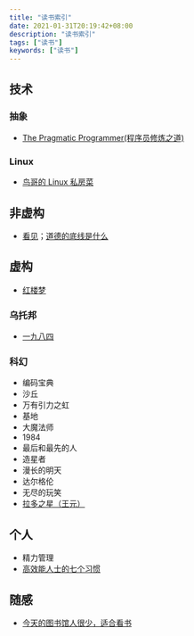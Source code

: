 ```yaml
---
title: "读书索引"
date: 2021-01-31T20:19:42+08:00
description: "读书索引"
tags: ["读书"]
keywords: ["读书"]
---
```


## 技术

### 抽象

- [The Pragmatic Programmer(程序员修炼之道)](/posts/the-pragmatic-programmer/)

### Linux

- [鸟哥的 Linux 私房菜](/posts/birdman-linux/)

## 非虚构

- [看见](/posts/see/)；[道德的底线是什么](/posts/what-is-the-moral-bottom-line/)

## 虚构

- [红楼梦](/posts/read-hongloumeng/)

### 乌托邦

- [一九八四](/posts/read-yijiubasi)

### 科幻

- 编码宝典
- 沙丘
- 万有引力之虹
- 基地
- 大魔法师
- 1984
- 最后和最先的人
- 造星者
- 漫长的明天
- 达尔格伦
- 无尽的玩笑
- [拉多之星（王元）](/posts/la-duo-zhi-xing/)

## 个人

- 精力管理
- [高效能人士的七个习惯](/posts/the-7-habits-of-highly-effective-people/)

## 随感

- [今天的图书馆人很少，适合看书](/posts/few-people-in-library-suitable-for-reading/)
